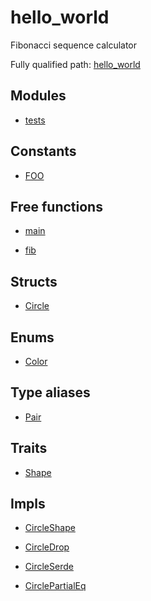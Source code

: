 # hello_world

Fibonacci sequence calculator

Fully qualified path: [hello_world](./hello_world.md)

## Modules

- [tests](./hello_world-tests.md)

## Constants

- [FOO](./hello_world-FOO.md)

## Free functions

- [main](./hello_world-main.md)

- [fib](./hello_world-fib.md)

## Structs

- [Circle](./hello_world-Circle.md)

## Enums

- [Color](./hello_world-Color.md)

## Type aliases

- [Pair](./hello_world-Pair.md)

## Traits

- [Shape](./hello_world-Shape.md)

## Impls

- [CircleShape](./hello_world-CircleShape.md)

- [CircleDrop](./hello_world-CircleDrop.md)

- [CircleSerde](./hello_world-CircleSerde.md)

- [CirclePartialEq](./hello_world-CirclePartialEq.md)

